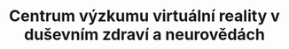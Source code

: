 ---
template: index-page
slug: /
title: Centrum výzkumu virtuální reality v duševním zdraví a neurovědách
tagline: Naše skupina působí v Národním ústavu duševního zdraví (NUDZ) v Klecanech.
featuredImage: /assets/brain-logo-original.png
cta:
  ctaText: Více o nás
  ctaLink: /about
language: en
---